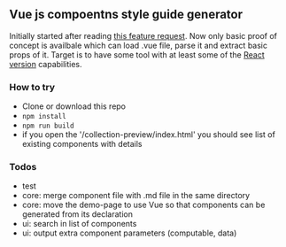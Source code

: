 ## Vue js compoentns style guide generator

Initially started after reading [this feature request](https://github.com/vuejs/vue-requests/issues/17).
Now only basic proof of concept is availbale which can load .vue file, parse it and extract basic props of it.
Target is to have some tool with at least some of the [React version](https://github.com/styleguidist/react-styleguidist) capabilities.

### How to try

 - Clone or download this repo
 - ```npm install```
 - ```npm run build``` 
 - if you open the  '/collection-preview/index.html' you should see list of existing components with details
        
         
### Todos

- test
- core: merge component file with .md file in the same directory
- core: move the demo-page to use Vue so that components can be generated from its declaration
- ui: search in list of components
- ui: output extra component parameters (computable, data)

